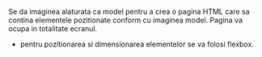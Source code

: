 Se da imaginea alaturata ca model pentru a crea o pagina HTML care sa contina elementele pozitionate conform cu imaginea model. Pagina va ocupa in totalitate ecranul.

* pentru pozitionarea si dimensionarea elementelor se va folosi flexbox.

